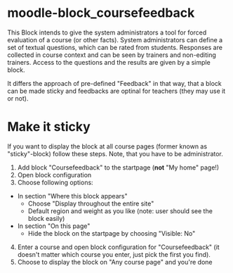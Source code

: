 moodle-block_coursefeedback
===========================

This Block intends to give the system administrators a tool for forced evaluation of a course (or other facts).
System administrators can define a set of textual questions, which can be rated from students.
Responses are collected in course context and can be seen by trainers and non-editing trainers.
Access to the questions and the results are given by a simple block.

It differs the approach of pre-defined "Feedback" in that way, that a block can be made sticky and feedbacks are optinal for teachers (they may use it or not).

Make it sticky
==============

If you want to display the block at all course pages (former known as "sticky"-block) follow these steps. Note, that you have to be administrator.

1. Add block "Coursefeedback" to the startpage (**not** "My home" page!)
2. Open block configuration
3. Choose following options:
  - In section "Where this block appears"
    * Choose "Display throughout the entire site"
    * Default region and weight as you like (note: user should see the block easily)
  - In section "On this page" 
    * Hide the block on the startpage by choosing "Visible: No"
4. Enter a course and open block configuration for "Coursefeedback" (it doesn't matter which course you enter, just pick the first you find).
5. Choose to display the block on "Any course page" and you're done
